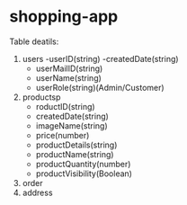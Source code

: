 # shopping-app

Table deatils:
1. users
   -userID(string)
   -createdDate(string)
   - userMailID(string)
   - userName(string)
   - userRole(string)(Admin/Customer)
2. productsp
   - roductID(string)
   - createdDate(string)
   - imageName(string)
   - price(number)
   - productDetails(string)
   - productName(string)
   - productQuantity(number)
   - productVisibility(Boolean)
4. order
5. address
